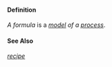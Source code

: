 #### Definition

*A formula* is a *[model](https://github.com/gcassel/Modular-Organization-Terminology/blob/master/terms/model.md) of a [process](https://github.com/gcassel/Modular-Organization-Terminology/blob/master/terms/process.md)*.

#### See Also

*[recipe](https://github.com/gcassel/Modular-Organization-Terminology/blob/master/terms/recipe.md)*
